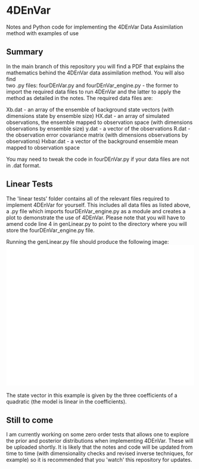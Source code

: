 # 4DEnVar
Notes and Python code for implementing the 4DEnVar Data Assimilation method with examples of use

## Summary
In the main branch of this repository you will find a PDF that explains the mathematics behind the 4DEnVar data assimilation method. You will also find   
two .py files: fourDEnVar.py and fourDEnVar_engine.py - the former to import the required data files to run 4DEnVar and the latter to apply the method as detailed in the notes. The required data files are:

Xb.dat - an array of the ensemble of background state vectors (with dimensions state by ensemble size)
HX.dat - an array of simulated observations, the ensemble mapped to observation space (with dimensions observations by ensemble size)
y.dat - a vector of the observations
R.dat - the observation error covariance matrix (with dimensions observations by observations)
Hxbar.dat - a vector of the background ensemble mean mapped to observation space

You may need to tweak the code in fourDEnVar.py if your data files are not in .dat format.
    
## Linear Tests
The 'linear tests' folder contains all of the relevant files required to implement 4DEnVar for yourself. This includes all data files as listed above, a .py file which imports fourDEnVar_engine.py as a module and creates a plot to demonstrate the use of 4DEnVar. Please note that you will have to amend code line 4 in genLinear.py to point to the directory where you will store the fourDEnVar_engine.py file.

Running the genLinear.py file should produce the following image:
![linear_example](linear_tests/linear_example.png)

The state vector in this example is given by the three coefficients of a quadratic (the model is linear in the coefficients). 


## Still to come
I am currently working on some zero order tests that allows one to explore the prior and posterior distributions when implementing 4DEnVar. These will be uploaded shortly. It is likely that the notes and code will be updated from time to time (with dimensionality checks and revised inverse techniques, for example) so it is recommended that you 'watch' this repository for updates.
